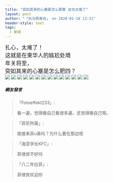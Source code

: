```yaml
---
title: "突如其来的心塞是怎么肥事 这也太难了"
layout: post
author: "「白马照青衣」 on 2020-01-19 13:31"
header-style: text
tags:
  - 新闻
---
```


<span style="font-size: 18px;">扎心，太难了！</span>
<br>
<span style="font-size: 18px;">这就是在柬华人的尴尬处境</span>
<br>
<span style="font-size: 18px;">年关将至，</span>
<br>
<span style="font-size: 18px;">突如其来的心塞是怎么肥四？</span>
<br>
<img src="http://images.feileyuan.com/images/ueditor/2020011913290000192958.jpg">
<img src="http://images.feileyuan.com/images/ueditor/2020011913290000221992.jpg">
<img src="http://images.feileyuan.com/images/ueditor/2020011913290000261138.jpg">
<img src="http://images.feileyuan.com/images/ueditor/2020011913290000301365.jpg">
<img src="http://images.feileyuan.com/images/ueditor/2020011913290000352565.jpg">
<img src="http://images.feileyuan.com/images/ueditor/2020011913290000551478.jpg">
<img src="http://images.feileyuan.com/images/ueditor/2020011913290000592613.jpg">
<img src="http://images.feileyuan.com/images/ueditor/2020011913300000042812.jpg">
<img src="http://images.feileyuan.com/images/ueditor/2020011913300000182671.jpg">
<img src="http://images.feileyuan.com/images/ueditor/2020011913300000302736.jpg">
<img src="http://images.feileyuan.com/images/ueditor/2020011913300000341303.jpg">
<img src="http://images.feileyuan.com/images/ueditor/2020011913300000502649.jpg">
<img src="http://images.feileyuan.com/images/ueditor/2020011913300000541986.jpg">
<img src="http://images.feileyuan.com/images/ueditor/2020011913310000021434.jpg">
<input type="hidden" value="菲乐园提供"><br>

##### 網友發言 
> 「Fotoeffekt233」:
> <p>看一遍，觉得像自己看很多遍，还觉得像自己呀。</p>

> 「菲尼所属」:
> <p>直接来菲u美吗？为什么要在那边呢</p>

> 「海苔学长KFC」:
> <p>菲律宾不好吗</p>

> 「八二年拉菲」:
> <p>菲律宾欢迎你<br></p>


